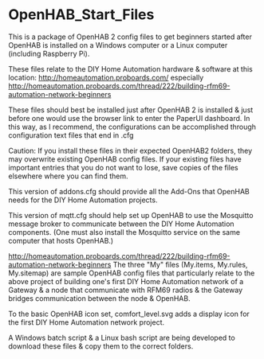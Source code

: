 # OpenHAB_Start_Files

This is a package of OpenHAB 2 config files to get beginners started after OpenHAB is installed on a Windows computer or a Linux computer (including Raspberry Pi).

These files relate to the DIY Home Automation hardware & software at this location:
	http://homeautomation.proboards.com/
		especially http://homeautomation.proboards.com/thread/222/building-rfm69-automation-network-beginners
		
These files should best be installed just after OpenHAB 2 is installed & just before one would use the browser link to enter the PaperUI dashboard.  In this way, as I recommend, the configurations can be accomplished through configuration text files that end in .cfg

Caution:  If you install these files in their expected OpenHAB2 folders, they may overwrite existing OpenHAB config files.  If your existing files have important entries that you do not want to lose, save copies of the files elsewhere where you can find them.

This version of addons.cfg should provide all the Add-Ons that OpenHAB needs for the DIY Home Automation projects.

This version of mqtt.cfg should help set up OpenHAB to use the Mosquitto message broker to communicate between the DIY Home Automation components. (One must also install the Mosquitto service on the same computer that hosts OpenHAB.)

http://homeautomation.proboards.com/thread/222/building-rfm69-automation-network-beginners
The three "My" files (My.items, My.rules, My.sitemap) are sample OpenHAB config files that particularly relate to the above project of building one's first DIY Home Automation network of a Gateway & a node that communicate with RFM69 radios & the Gateway bridges communication between the node & OpenHAB.

To the basic OpenHAB icon set, comfort_level.svg adds a display icon for the first DIY Home Automation network project.
		
A Windows batch script & a Linux bash script are being developed to download these files & copy them to the correct folders.
